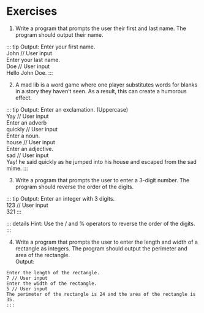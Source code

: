 # Exercises

1. Write a program that prompts the user their first and last name. The program should output their name.  

::: tip Output:
Enter your first name.  
John // User input  
Enter your last name.  
Doe // User input  
Hello John Doe.
:::

2. A mad lib is a word game where one player substitutes words for blanks in a story they haven’t seen. As a result, this can create a humorous effect.  

::: tip Output:
Enter an exclamation. (Uppercase)  
Yay // User input  
Enter an adverb  
quickly // User input  
Enter a noun.  
house // User input  
Enter an adjective.  
sad // User input  
Yay! he said quickly as he jumped into his house and escaped from the sad mime.
:::

3. Write a program that prompts the user to enter a 3-digit number.  The program should reverse the order of the digits.  

::: tip Output:
Enter an integer with 3 digits.  
123 // User input  
321
:::

::: details Hint:
Use the / and % operators to reverse the order of the digits.
:::

4. Write a program that prompts the user to enter the length and width of a rectangle as integers.  The program should output the perimeter and area of the rectangle.  
Output:
```
Enter the length of the rectangle.  
7 // User input  
Enter the width of the rectangle.  
5 // User input  
The perimeter of the rectangle is 24 and the area of the rectangle is 35.
:::
